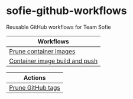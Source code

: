 # sofie-github-workflows
Reusable GitHub workflows for Team Sofie

| Workflows |
| --- |
| [Prune container images](.github/workflows/prune-container-images.yml) |
| [Container image build and push](.github/workflows/container-build-push.yml) |

| Actions |
| --- |
| [Prune GitHub tags](.github/actions/tag-pruner) |
